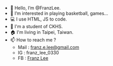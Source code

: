 - 👋 Hello, I’m @FranzLee.
- 👀 I’m interested in playing basketball, games...
- 💻 I use HTML, JS to code.
- 🏫 I'm a student of CKHS.
- 🏠 I'm living in Taipei, Taiwan.
- 📫 How to reach me ?
    - Mail : franz.e.lee@gmail.com
    - IG : franz_lee_0330
    - FB : <a href="https://www.facebook.com/franz.lee.56">Franz Lee</a>

<!---
FranzLee/FranzLee is a ✨ special ✨ repository because its `README.md` (this file) appears on your GitHub profile.
You can click the Preview link to take a look at your changes.
--->
